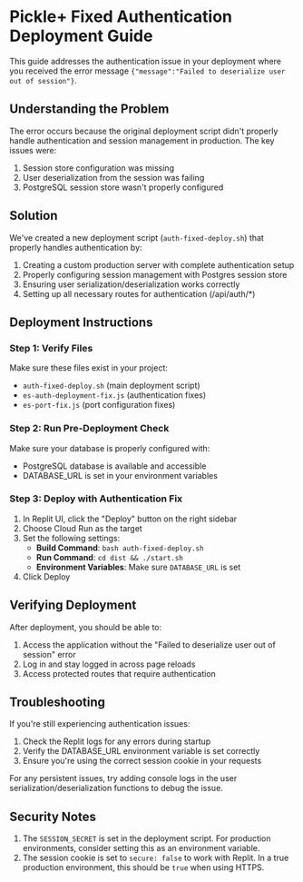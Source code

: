 # Pickle+ Fixed Authentication Deployment Guide

This guide addresses the authentication issue in your deployment where you received the error message `{"message":"Failed to deserialize user out of session"}`.

## Understanding the Problem

The error occurs because the original deployment script didn't properly handle authentication and session management in production. The key issues were:

1. Session store configuration was missing
2. User deserialization from the session was failing
3. PostgreSQL session store wasn't properly configured

## Solution

We've created a new deployment script (`auth-fixed-deploy.sh`) that properly handles authentication by:

1. Creating a custom production server with complete authentication setup
2. Properly configuring session management with Postgres session store
3. Ensuring user serialization/deserialization works correctly
4. Setting up all necessary routes for authentication (/api/auth/*)

## Deployment Instructions

### Step 1: Verify Files

Make sure these files exist in your project:
- `auth-fixed-deploy.sh` (main deployment script)
- `es-auth-deployment-fix.js` (authentication fixes)
- `es-port-fix.js` (port configuration fixes)

### Step 2: Run Pre-Deployment Check

Make sure your database is properly configured with:
- PostgreSQL database is available and accessible
- DATABASE_URL is set in your environment variables

### Step 3: Deploy with Authentication Fix

1. In Replit UI, click the "Deploy" button on the right sidebar
2. Choose Cloud Run as the target
3. Set the following settings:
   - **Build Command**: `bash auth-fixed-deploy.sh`
   - **Run Command**: `cd dist && ./start.sh`
   - **Environment Variables**: Make sure `DATABASE_URL` is set
4. Click Deploy

## Verifying Deployment

After deployment, you should be able to:
1. Access the application without the "Failed to deserialize user out of session" error
2. Log in and stay logged in across page reloads
3. Access protected routes that require authentication

## Troubleshooting

If you're still experiencing authentication issues:

1. Check the Replit logs for any errors during startup
2. Verify the DATABASE_URL environment variable is set correctly
3. Ensure you're using the correct session cookie in your requests

For any persistent issues, try adding console logs in the user serialization/deserialization functions to debug the issue.

## Security Notes

1. The `SESSION_SECRET` is set in the deployment script. For production environments, consider setting this as an environment variable.
2. The session cookie is set to `secure: false` to work with Replit. In a true production environment, this should be `true` when using HTTPS.